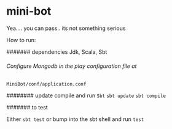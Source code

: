 # mini-bot
Yea.... you can pass.. its not something serious


How to run:

####### dependencies
Jdk, Scala, Sbt
###### Configure Mongodb in the play configuration file at 

`MiniBot/conf/application.conf`


######## update compile and run 
`Sbt`
`sbt update`
`sbt compile`

####### to test

Either `sbt test` or bump into the sbt shell and run `test`


